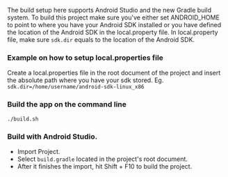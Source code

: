 The build setup here supports Android Studio and the new Gradle build system.
To build this project make sure you've either set ANDROID_HOME to point to where
you have your Android SDK installed or you have defined the location of the Android
SDK in the local.property file. In local.property file, make sure `sdk.dir` equals
 to the location of the Android SDK.

### Example on how to setup local.properties file
Create a local.properties file in the root document of the project and insert the absolute path where you have
your sdk stored. Eg. `sdk.dir=/home/username/android-sdk-linux_x86`

### Build the app on the command line
`./build.sh`

### Build with Android Studio.
* Import Project.
* Select `build.gradle` located in the project's root document.
* After it finishes the import, hit Shift + F10 to build the project.

